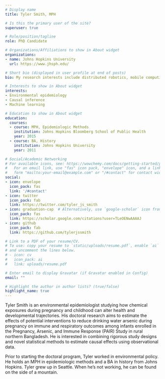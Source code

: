```yaml
---
# Display name
title: Tyler Smith, MPH

# Is this the primary user of the site?
superuser: true

# Role/position/tagline
role: PhD Candidate

# Organizations/Affiliations to show in About widget
organizations:
- name: Johns Hopkins University
  url: https://www.jhsph.edu/

# Short bio (displayed in user profile at end of posts)
bio: My research interests include distributed robotics, mobile computing and programmable matter.

# Interests to show in About widget
interests:
- Environmental epidemiology
- Causal inference
- Machine learning

# Education to show in About widget
education:
  courses:
  - course: MPH, Epidemiologic Methods
    institution: Johns Hopkins Bloomberg School of Public Health
    year: 2015
  - course: BA, History
    institution: Johns Hopkins University
    year: 2011

# Social/Academic Networking
# For available icons, see: https://wowchemy.com/docs/getting-started/page-builder/#icons
#   For an email link, use "fas" icon pack, "envelope" icon, and a link in the
#   form "mailto:your-email@example.com" or "/#contact" for contact widget.
social:
- icon: envelope
  icon_pack: fas
  link: '/#contact'
- icon: twitter
  icon_pack: fab
  link: https://twitter.com/tyler_js_smith
- icon: graduation-cap  # Alternatively, use `google-scholar` icon from `ai` icon pack
  icon_pack: fas
  link: https://scholar.google.com/citations?user=TLeOENwAAAAJ
- icon: github
  icon_pack: fab
  link: https://github.com/tylerjssmith

# Link to a PDF of your resume/CV.
# To use: copy your resume to `static/uploads/resume.pdf`, enable `ai` icons in `params.toml`, 
# and uncomment the lines below.
# - icon: cv
#   icon_pack: ai
#   link: uploads/resume.pdf

# Enter email to display Gravatar (if Gravatar enabled in Config)
email: ""

# Highlight the author in author lists? (true/false)
highlight_name: true
---
```


Tyler Smith is an environmental epidemiologist studying how chemical exposures during pregnancy and childhood can alter health and developmental trajectories. His doctoral research aims to estimate the effects of potential interventions to reduce drinking water arsenic during pregnancy on immune and respiratory outcomes among infants enrolled in the Pregnancy, Arsenic, and Immune Response (PAIR) Study in rural northern Bangladesh. He is interested in combining rigorous study designs and novel statistical methods to estimate causal effects using observational data. 

Prior to starting the doctoral program, Tyler worked in environmental policy. He holds an MPH in epidemiologic methods and a BA in history from Johns Hopkins. Tyler grew up in Seattle. When he’s not working, he can be found on the side of a mountain.
